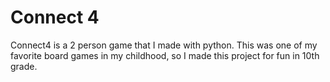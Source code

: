 # Connect 4

Connect4 is a 2 person game that I made with python. This was one of my favorite board games in my childhood, so I made this project for fun in 10th grade. 